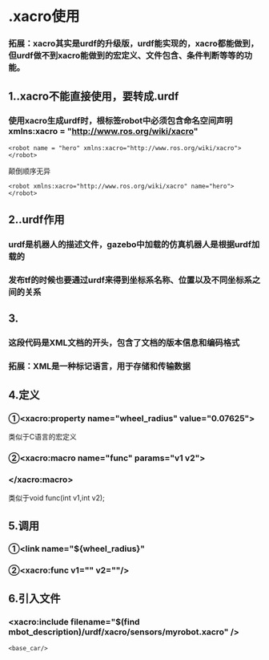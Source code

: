# .xacro使用
### 拓展：xacro其实是urdf的升级版，urdf能实现的，xacro都能做到，但urdf做不到xacro能做到的宏定义、文件包含、条件判断等等的功能。
## 1..xacro不能直接使用，要转成.urdf
### 使用xacro生成urdf时，根标签robot中必须包含命名空间声明xmlns:xacro = "http://www.ros.org/wiki/xacro"
```
<robot name = "hero" xmlns:xacro="http://www.ros.org/wiki/xacro">
</robot>
```
颠倒顺序无异
```
<robot xmlns:xacro="http://www.ros.org/wiki/xacro" name="hero">
</robot>
```
## 2..urdf作用
### urdf是机器人的描述文件，gazebo中加载的仿真机器人是根据urdf加载的
### 发布tf的时候也要通过urdf来得到坐标系名称、位置以及不同坐标系之间的关系

## 3.<?xml version="1.0"?>
### 这段代码是XML文档的开头，包含了文档的版本信息和编码格式

### 拓展：XML是一种标记语言，用于存储和传输数据

## 4.定义
### ①<xacro:property name="wheel_radius" value="0.07625">
类似于C语言的宏定义

### ②<xacro:macro name="func" params="v1 v2">
###  <!-- 代码块 -->
###  </xacro:macro>
类似于void func(int v1,int v2);

## 5.调用
### ①<link name="${wheel_radius}"

### ②<xacro:func v1="" v2=""/>

## 6.引入文件
### <xacro:include filename="$(find mbot_description)/urdf/xacro/sensors/myrobot.xacro" />      <!--这个是引入文件的语法，find后面跟的是功能包-->

    <base_car/>
